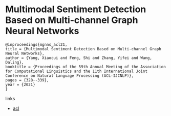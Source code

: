 # Multimodal Sentiment Detection Based on Multi-channel Graph Neural Networks

```
@inproceedings{mgnns_acl21,
title = {Multimodal Sentiment Detection Based on Multi-channel Graph Neural Networks},
author = {Yang, Xiaocui and Feng, Shi and Zhang, Yifei and Wang, Daling},
booktitle = {Proceedings of the 59th Annual Meeting of the Association for Computational Linguistics and the 11th International Joint Conference on Natural Language Processing (ACL-IJCNLP)},
pages = {328--339},
year = {2021}
}
```

links
- [acl](https://aclanthology.org/2021.acl-long.28)
